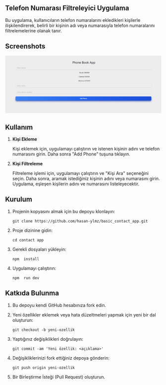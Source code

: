 ## Telefon Numarası Filtreleyici Uygulama

Bu uygulama, kullanıcıların telefon numaralarını ekledikleri kişilerle ilişkilendirerek, belirli bir kişinin adı veya numarasıyla telefon numaralarını filtrelemelerine olanak tanır.

## Screenshots
![Phone book app](/contact%20app/screenshots/phone_app.gif)


## Kullanım

1. **Kişi Ekleme**

    Kişi eklemek için, uygulamayı çalıştırın ve  istenen kişinin adını ve telefon numarasını girin. Daha sonra "Add Phone" tuşuna tıklayın.

2. **Kişi Filtreleme**

    Filtreleme işlemi için, uygulamayı çalıştırın ve "Kişi Ara" seçeneğini seçin. Daha sonra, aramak istediğiniz kişinin adını veya numarasını girin. Uygulama, eşleşen kişilerin adını ve numarasını listeleyecektir.

## Kurulum

1. Projenin kopyasını almak için bu depoyu klonlayın:

    ```
    git clone https://github.com/hasan-ylmz/basic_contact_app.git
    ```

2. Proje dizinine gidin:

    ```
    cd contact app
    ```

3. Gerekli dosyaları yükleyin:
    
    ```
    npm  install 
    ```

    
3. Uygulamayı çalıştırın:
    
    ```
    npm  run dev
    ```


## Katkıda Bulunma

1. Bu depoyu kendi GitHub hesabınıza fork edin.
2. Yeni özellikler eklemek veya hata düzeltmeleri yapmak için yeni bir dal oluşturun:

    ```
    git checkout -b yeni-ozellik
    ```

3. Yaptığınız değişiklikleri doğrulayın:

    ```
    git commit -am 'Yeni özellik: <açıklama>'
    ```

4. Değişikliklerinizi fork ettiğiniz depoya gönderin:

    ```
    git push origin yeni-ozellik
    ```

5. Bir Birleştirme İsteği (Pull Request) oluşturun.

